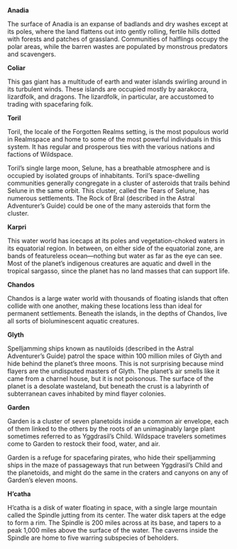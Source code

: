 **Anadia**

The surface of Anadia is an expanse of badlands and dry washes except at its poles, where the land flattens out into gently rolling, fertile hills dotted with forests and patches of grassland. Communities of halflings occupy the polar areas, while the barren wastes are populated by monstrous predators and scavengers.

**Coliar**

This gas giant has a multitude of earth and water islands swirling around in its turbulent winds. These islands are occupied mostly by aarakocra, lizardfolk, and dragons. The lizardfolk, in particular, are accustomed to trading with spacefaring folk.

**Toril**

Toril, the locale of the Forgotten Realms setting, is the most populous world in Realmspace and home to some of the most powerful individuals in this system. It has regular and prosperous ties with the various nations and factions of Wildspace.

Toril’s single large moon, Selune, has a breathable atmosphere and is occupied by isolated groups of inhabitants. Toril’s space-dwelling communities generally congregate in a cluster of asteroids that trails behind Selune in the same orbit. This cluster, called the Tears of Selune, has numerous settlements. The Rock of Bral (described in the Astral Adventurer’s Guide) could be one of the many asteroids that form the cluster.

**Karpri**

This water world has icecaps at its poles and vegetation-choked waters in its equatorial region. In between, on either side of the equatorial zone, are bands of featureless ocean—nothing but water as far as the eye can see. Most of the planet’s indigenous creatures are aquatic and dwell in the tropical sargasso, since the planet has no land masses that can support life.

**Chandos**

Chandos is a large water world with thousands of floating islands that often collide with one another, making these locations less than ideal for permanent settlements. Beneath the islands, in the depths of Chandos, live all sorts of bioluminescent aquatic creatures.

**Glyth**

Spelljamming ships known as nautiloids (described in the Astral Adventurer’s Guide) patrol the space within 100 million miles of Glyth and hide behind the planet’s three moons. This is not surprising because mind flayers are the undisputed masters of Glyth. The planet’s air smells like it came from a charnel house, but it is not poisonous. The surface of the planet is a desolate wasteland, but beneath the crust is a labyrinth of subterranean caves inhabited by mind flayer colonies.

**Garden**

Garden is a cluster of seven planetoids inside a common air envelope, each of them linked to the others by the roots of an unimaginably large plant sometimes referred to as Yggdrasil’s Child. Wildspace travelers sometimes come to Garden to restock their food, water, and air.

Garden is a refuge for spacefaring pirates, who hide their spelljamming ships in the maze of passageways that run between Yggdrasil’s Child and the planetoids, and might do the same in the craters and canyons on any of Garden’s eleven moons.

**H’catha**

H’catha is a disk of water floating in space, with a single large mountain called the Spindle jutting from its center. The water disk tapers at the edge to form a rim. The Spindle is 200 miles across at its base, and tapers to a peak 1,000 miles above the surface of the water. The caverns inside the Spindle are home to five warring subspecies of beholders.